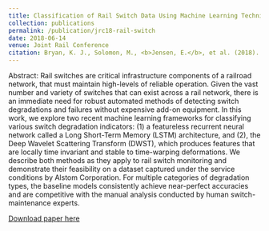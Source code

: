 ```yaml
---
title: Classification of Rail Switch Data Using Machine Learning Techniques
collection: publications
permalink: /publication/jrc18-rail-switch
date: 2018-06-14
venue: Joint Rail Conference
citation: Bryan, K. J., Solomon, M., <b>Jensen, E.</b>, et al. (2018). &quot;Classification of Rail Switch Data Using Machine Learning Techniques.&quot; ASME/IEEE Joint Rail Conference.
---
```

Abstract: Rail switches are critical infrastructure components of a railroad network, that must maintain high-levels of reliable operation. Given the vast number and variety of switches that can exist across a rail network, there is an immediate need for robust automated methods of detecting switch degradations and failures without expensive add-on equipment. In this work, we explore two recent machine learning frameworks for classifying various switch degradation indicators: (1) a featureless recurrent neural network called a Long Short-Term Memory (LSTM) architecture, and (2), the Deep Wavelet Scattering Transform (DWST), which produces features that are locally time invariant and stable to time-warping deformations. We describe both methods as they apply to rail switch monitoring and demonstrate their feasibility on a dataset captured under the service conditions by Alstom Corporation. For multiple categories of degradation types, the baseline models consistently achieve near-perfect accuracies and are competitive with the manual analysis conducted by human switch-maintenance experts.

[Download paper here](https://asmedigitalcollection.asme.org/JRC/proceedings-abstract/JRC2018/50978/V001T04A005/268342)
